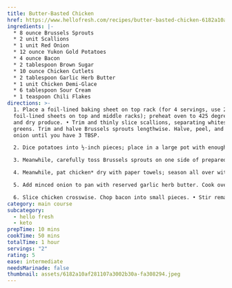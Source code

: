 ```yaml
---
title: Butter-Basted Chicken
href: https://www.hellofresh.com/recipes/butter-basted-chicken-6182a10af281107a3002b30a
ingredients: |-
  * 8 ounce Brussels Sprouts
  * 2 unit Scallions
  * 1 unit Red Onion
  * 12 ounce Yukon Gold Potatoes
  * 4 ounce Bacon
  * 2 tablespoon Brown Sugar
  * 10 ounce Chicken Cutlets
  * 2 tablespoon Garlic Herb Butter
  * 1 unit Chicken Demi-Glace
  * 6 tablespoon Sour Cream
  * 1 teaspoon Chili Flakes
directions: >-
  1. Place a foil-lined baking sheet on top rack (for 4 servings, use 2
  foil-lined sheets on top and middle racks); preheat oven to 425 degrees. Wash
  and dry produce. • Trim and thinly slice scallions, separating whites from
  greens. Trim and halve Brussels sprouts lengthwise. Halve, peel, and mince
  onion until you have 3 TBSP.

  2. Dice potatoes into ½-inch pieces; place in a large pot with enough salted water to cover by 2 inches. Bring to a boil and cook until tender, 15-20 minutes. Reserve ½ cup potato cooking liquid, then drain. • Melt 1 TBSP plain butter in empty pot over medium heat. Add scallion whites; cook until softened, 1 minute. Return potatoes to pot and mash until smooth. Season with salt and pepper. • Keep covered off heat until ready to serve.

  3. Meanwhile, carefully toss Brussels sprouts on one side of prepared baking sheet with a drizzle of oil, salt, and pepper; arrange cut sides down. Add bacon* to empty side; season with salt and pepper. (For 4 servings, divide between 2 sheets; roast Brussels sprouts on top rack and bacon on middle rack.) • Roast on top rack for 10 minutes, then remove from oven. Sprinkle bacon with brown sugar. Return to oven until bacon is crispy and Brussels sprouts are tender, 10-15 minutes more.

  4. Meanwhile, pat chicken* dry with paper towels; season all over with salt and pepper. • Heat a large drizzle of oil in a large pan over medium-high heat. Add chicken and cook until browned and cooked through, 3-5 minutes per side. • During the last 2 minutes of cooking, reduce heat to low and add garlic herb butter. Spoon over chicken until coated. Turn off heat. • Leaving butter in pan, transfer chicken to a cutting board.

  5. Add minced onion to pan with reserved garlic herb butter. Cook over low heat until softened, 1-2 minutes. • Stir in demi-glace, any resting juices from chicken, and ¼ cup water. Simmer until slightly thickened, 1-2 minutes. Turn off heat. • Stir in two packets sour cream (four packets for 4 servings; you’ll use the rest in the next step). Season with salt and pepper.

  6. Slice chicken crosswise. Chop bacon into small pieces. • Stir remaining sour cream into potatoes; add splashes of reserved potato cooking liquid as needed until creamy. • Divide mashed potatoes and Brussels sprouts between plates. Top potatoes with chicken and sauce. Garnish chicken with scallion greens and Brussels sprouts with bacon. Sprinkle with chili flakes to taste.
category: main course
subcategory:
  - hello fresh
  - keto
prepTime: 10 mins
cookTime: 50 mins
totalTime: 1 hour
servings: "2"
rating: 5
ease: intermediate
needsMarinade: false
thumbnail: assets/6182a10af281107a3002b30a-fa308294.jpeg
---
```

